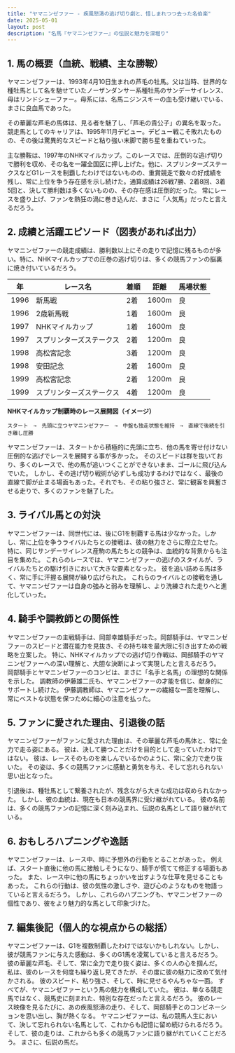 ```yaml
---
title: "ヤマニンゼファー - 疾風怒濤の逃げ切り劇と、惜しまれつつ去った名伯楽"
date: 2025-05-01
layout: post
description: "名馬『ヤマニンゼファー』の伝説と魅力を深堀り"
---
```


## 1. 馬の概要（血統、戦績、主な勝鞍）

ヤマニンゼファーは、1993年4月10日生まれの芦毛の牡馬。父は当時、世界的な種牡馬として名を馳せていたノーザンダンサー系種牡馬のサンデーサイレンス、母はリンドシェーファー。母系には、名馬ニジンスキーの血も受け継いでいる、まさに良血馬であった。

その華麗な芦毛の馬体は、見る者を魅了し、「芦毛の貴公子」の異名を取った。  競走馬としてのキャリアは、1995年11月デビュー。デビュー戦こそ敗れたものの、その後は驚異的なスピードと粘り強い末脚で勝ち星を重ねていった。

主な勝鞍は、1997年のNHKマイルカップ。このレースでは、圧倒的な逃げ切りで勝利を収め、その名を一躍全国区に押し上げた。他に、スプリンターズステークスなどG1レースを制覇したわけではないものの、重賞競走で数々の好成績を残し、常に上位を争う存在感を示し続けた。通算成績は26戦7勝、2着8回、3着5回と、決して勝利数は多くないものの、その存在感は圧倒的だった。  常にレースを盛り上げ、ファンを熱狂の渦に巻き込んだ、まさに「人気馬」だったと言えるだろう。


## 2. 成績と活躍エピソード（図表があれば出力）

ヤマニンゼファーの競走成績は、勝利数以上にその走りで記憶に残るものが多い。特に、NHKマイルカップでの圧巻の逃げ切りは、多くの競馬ファンの脳裏に焼き付いているだろう。

| 年 | レース名             | 着順 | 距離 | 馬場状態 |
|---|----------------------|-----|-----|---------|
| 1996 | 新馬戦             | 2着 | 1600m | 良       |
| 1996 | 2歳新馬戦           | 1着 | 1600m | 良       |
| 1997 | NHKマイルカップ     | 1着 | 1600m | 良       |
| 1997 | スプリンターズステークス | 2着 | 1200m | 良       |
| 1998 | 高松宮記念         | 3着 | 1200m | 良       |
| 1998 | 安田記念             | 2着 | 1600m | 良       |
| 1999 | 高松宮記念         | 2着 | 1200m | 良       |
| 1999 | スプリンターズステークス | 4着 | 1200m | 良       |


**NHKマイルカップ制覇時のレース展開図（イメージ）**

```
スタート　→　先頭に立つヤマニンゼファー　→　中盤も独走状態を維持　→　直線で後続を引き離し圧勝
```

ヤマニンゼファーは、スタートから積極的に先頭に立ち、他の馬を寄せ付けない圧倒的な逃げでレースを展開する事が多かった。  そのスピードは群を抜いており、多くのレースで、他の馬が追いつくことができないまま、ゴールに飛び込んでいた。  しかし、その逃げ切り戦術が必ずしも成功するわけではなく、最後の直線で脚が止まる場面もあった。それでも、その粘り強さと、常に観客を興奮させる走りで、多くのファンを魅了した。


## 3. ライバル馬との対決

ヤマニンゼファーは、同世代には、後にG1を制覇する馬は少なかった。しかし、常に上位を争うライバルたちとの接戦は、彼の魅力をさらに際立たせた。  特に、同じサンデーサイレンス産駒の馬たちとの競争は、血統的な背景からも注目を集めた。  これらのレースでは、ヤマニンゼファーの逃げのスタイルが、ライバルたちとの駆け引きにおいて大きな要素となった。  彼を追い詰める馬は多く、常に手に汗握る展開が繰り広げられた。  これらのライバルとの接戦を通して、ヤマニンゼファーは自身の強みと弱みを理解し、より洗練された走りへと進化していった。


## 4. 騎手や調教師との関係性

ヤマニンゼファーの主戦騎手は、岡部幸雄騎手だった。岡部騎手は、ヤマニンゼファーのスピードと潜在能力を見抜き、その持ち味を最大限に引き出すための戦略を立案した。  特に、NHKマイルカップでの逃げ切り作戦は、岡部騎手のヤマニンゼファーへの深い理解と、大胆な決断によって実現したと言えるだろう。  岡部騎手とヤマニンゼファーのコンビは、まさに「名手と名馬」の理想的な関係を示した。  調教師の伊藤雄二氏も、ヤマニンゼファーの才能を信じ、献身的にサポートし続けた。  伊藤調教師は、ヤマニンゼファーの繊細な一面を理解し、常にベストな状態を保つために細心の注意を払った。


## 5. ファンに愛された理由、引退後の話

ヤマニンゼファーがファンに愛された理由は、その華麗な芦毛の馬体と、常に全力で走る姿にある。  彼は、決して勝つことだけを目的として走っていたわけではない。  彼は、レースそのものを楽しんでいるかのように、常に全力で走り抜いた。  その姿は、多くの競馬ファンに感動と勇気を与え、そして忘れられない思い出となった。

引退後は、種牡馬として繋養されたが、残念ながら大きな成功は収められなかった。  しかし、彼の血統は、現在も日本の競馬界に受け継がれている。  彼の名前は、多くの競馬ファンの記憶に深く刻み込まれ、伝説の名馬として語り継がれている。


## 6. おもしろハプニングや逸話

ヤマニンゼファーは、レース中、時に予想外の行動をとることがあった。  例えば、スタート直後に他の馬に接触しそうになり、騎手が慌てて修正する場面もあった。  また、レース中に他の馬にちょっかいを出すような仕草を見せることもあった。  これらの行動は、彼の気性の激しさや、遊び心のようなものを物語っていると言えるだろう。  しかし、これらのハプニングも、ヤマニンゼファーの個性であり、彼をより魅力的な馬として印象づけた。


## 7. 編集後記（個人的な視点からの総括）

ヤマニンゼファーは、G1を複数制覇したわけではないかもしれない。しかし、彼が競馬ファンに与えた感動は、多くのG1馬を凌駕していると言えるだろう。  彼の華麗な芦毛、そして、常に全力で走り抜く姿は、多くの人の心を掴んだ。  私は、彼のレースを何度も繰り返し見てきたが、その度に彼の魅力に改めて気付かされる。  彼のスピード、粘り強さ、そして、時に見せるやんちゃな一面。  すべてが、ヤマニンゼファーという馬の魅力を構成していた。  彼は、単なる競走馬ではなく、競馬史に刻まれた、特別な存在だったと言えるだろう。  彼のレース映像を見るたびに、あの疾風怒濤の走り、そして、岡部騎手とのコンビネーションを思い出し、胸が熱くなる。  ヤマニンゼファーは、私の競馬人生において、決して忘れられない名馬として、これからも記憶に留め続けられるだろう。  そして、彼の走りは、これからも多くの競馬ファンに語り継がれていくことだろう。  まさに、伝説の馬だ。

